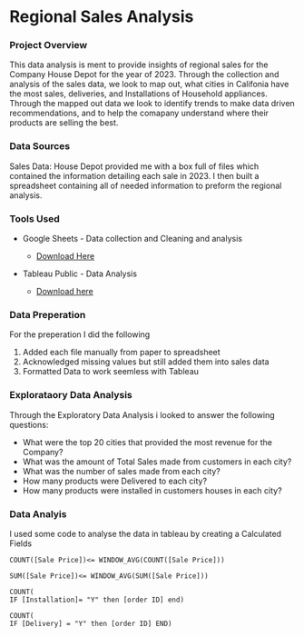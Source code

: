 # Regional Sales Analysis

### Project Overview

This data analysis is ment to provide insights of regional sales for the Company House Depot for the year of 2023. Through the collection and analysis of the sales data, we look to map out, what cities in Califonia have the most sales, deliveries, and Installations of Household appliances. Through the mapped out data we look to identify trends to make data driven recommendations, and to help the comapany understand where their products are selling the best.

### Data Sources

Sales Data: House Depot provided me with a box full of files which contained the information detailing each sale in 2023. I then built a spreadsheet containing all of needed information to preform the regional analysis. 

### Tools Used

- Google Sheets - Data collection and Cleaning and analysis
   - [Download Here](https://github.com/BrandonDuenas/House-Depot-Sales-by-Region/blob/main/House%20Depot%20Regional%20-%20Sheet1.csv)

- Tableau Public - Data Analysis
   - [Download here](https://public.tableau.com/views/HousedepotsalesbyRegion/Dashboard1?:language=en-US&:sid=&:redirect=auth&:display_count=n&:origin=viz_share_link)

### Data Preperation

For the preperation I did the following
1. Added each file manually from paper to spreadsheet
2. Acknowledged missing values but still added them into sales data
3. Formatted Data to work seemless with Tableau
   
### Explorataory Data Analysis

Through the Exploratory Data Analysis i looked to answer the following questions:

- What were the top 20 cities that provided the most revenue for the Company?
- What was the amount of Total Sales made from customers in each city?
- What was the number of sales made from each city?
- How many products were Delivered to each city?
- How many products were installed in customers houses in each city?

### Data Analyis

I used some code to analyse the data in tableau by creating a Calculated Fields
   ``` Tableau
COUNT([Sale Price])<= WINDOW_AVG(COUNT([Sale Price]))
```
  ``` Tableau
SUM([Sale Price])<= WINDOW_AVG(SUM([Sale Price]))
```
``` Tableau
COUNT(
IF [Installation]= "Y" then [order ID] end)
```
``` Tableau
COUNT(
IF [Delivery] = "Y" then [order ID] END)
```
